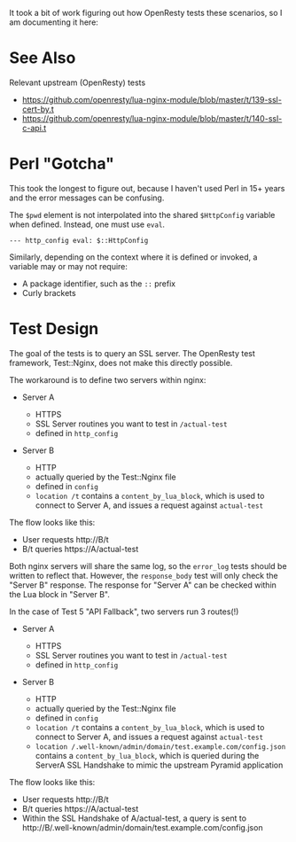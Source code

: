 It took a bit of work figuring out how OpenResty tests these scenarios, so I am
documenting it here:

# See Also

Relevant upstream (OpenResty) tests

* https://github.com/openresty/lua-nginx-module/blob/master/t/139-ssl-cert-by.t
* https://github.com/openresty/lua-nginx-module/blob/master/t/140-ssl-c-api.t

# Perl "Gotcha"

This took the longest to figure out, because I haven't used Perl in 15+ years
and the error messages can be confusing.

The `$pwd` element is not interpolated into the shared `$HttpConfig` variable
when defined.  Instead, one must use `eval`.

    --- http_config eval: $::HttpConfig

Similarly, depending on the context where it is defined or invoked, a variable
may or may not require:

* A package identifier, such as the `::` prefix
* Curly brackets


# Test Design

The goal of the tests is to query an SSL server. The OpenResty test framework,
Test::Nginx, does not make this directly possible.

The workaround is to define two servers within nginx:

* Server A 
  * HTTPS
  * SSL Server routines you want to test in `/actual-test`
  * defined in `http_config`

* Server B
  * HTTP
  * actually queried by the Test::Nginx file
  * defined in `config`
  * `location /t` contains a `content_by_lua_block`, which is used to connect
    to Server A, and issues a request against `actual-test`

The flow looks like this:

* User requests http://B/t
* B/t queries https://A/actual-test


Both nginx servers will share the same log, so the `error_log` tests should be
written to reflect that.  However, the `response_body` test will only check the
"Server B" response.  The response for "Server A" can be checked within the Lua
block in "Server B".

In the case of Test 5 "API Fallback", two servers run 3 routes(!)

* Server A 
  * HTTPS
  * SSL Server routines you want to test in `/actual-test`
  * defined in `http_config`

* Server B
  * HTTP
  * actually queried by the Test::Nginx file
  * defined in `config`
  * `location /t` contains a `content_by_lua_block`, which is used to connect
    to Server A, and issues a request against `actual-test`
  * `location /.well-known/admin/domain/test.example.com/config.json` contains a 
    `content_by_lua_block`, which is queried during the ServerA SSL Handshake
    to mimic the upstream Pyramid application
    
The flow looks like this:

* User requests http://B/t
* B/t queries https://A/actual-test
* Within the SSL Handshake of A/actual-test, a query is sent to
  http://B/.well-known/admin/domain/test.example.com/config.json    
    

